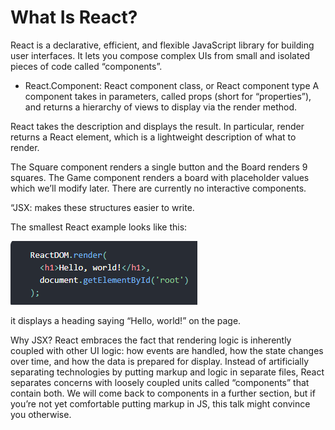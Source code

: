 

# What Is React?
React is a declarative, efficient, and flexible JavaScript library for building user interfaces. It lets you compose complex UIs from small and isolated pieces of code called “components”.
+ React.Component:
 React component class, or React component type
A component takes in parameters, called props (short for “properties”), and returns a hierarchy of views to display via the render method.

 React takes the description and displays the result. In particular, render returns a React element, which is a lightweight description of what to render.
 
The Square component renders a single button and the Board renders 9 squares. The Game component renders a board with placeholder values which we’ll modify later. There are currently no interactive components.

“JSX: makes these structures easier to write. 

The smallest React example looks like this:





 ![small](330011.png)

it displays a heading saying “Hello, world!” on the page.

Why JSX?
React embraces the fact that rendering logic is inherently coupled with other UI logic: how events are handled, how the state changes over time, and how the data is prepared for display.
Instead of artificially separating technologies by putting markup and logic in separate files, React separates concerns with loosely coupled units called “components” that contain both. We will come back to components in a further section, but if you’re not yet comfortable putting markup in JS, this talk might convince you otherwise.



